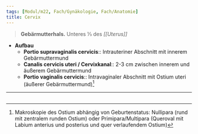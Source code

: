 ```yaml
---
tags: [Modul/m22, Fach/Gynäkologie, Fach/Anatomie]
title: Cervix
---
```

> **Gebärmutterhals.** Unteres ⅓ des *[[Uterus]]*
- **Aufbau**
	- **Portio supravaginalis cervicis**:: Intrauteriner Abschnitt mit innerem Gebärmuttermund
	- **Canalis cervicis uteri / Cervixkanal**:: 2-3 cm zwischen innerem und äußerem Gebärmuttermund
	- **Portio vaginalis cervicis**:: Intravaginaler Abschnitt mit Ostium uteri (äußerer Gebärmuttermund)[^1]
---
## 

[^1]: Makroskopie des Ostium abhängig von Geburtenstatus: Nullipara (rund mit zentralem runden Ostium) oder Primipara/Multipara (Queroval mit Labium anterius und posterius und quer verlaufendem Ostium)